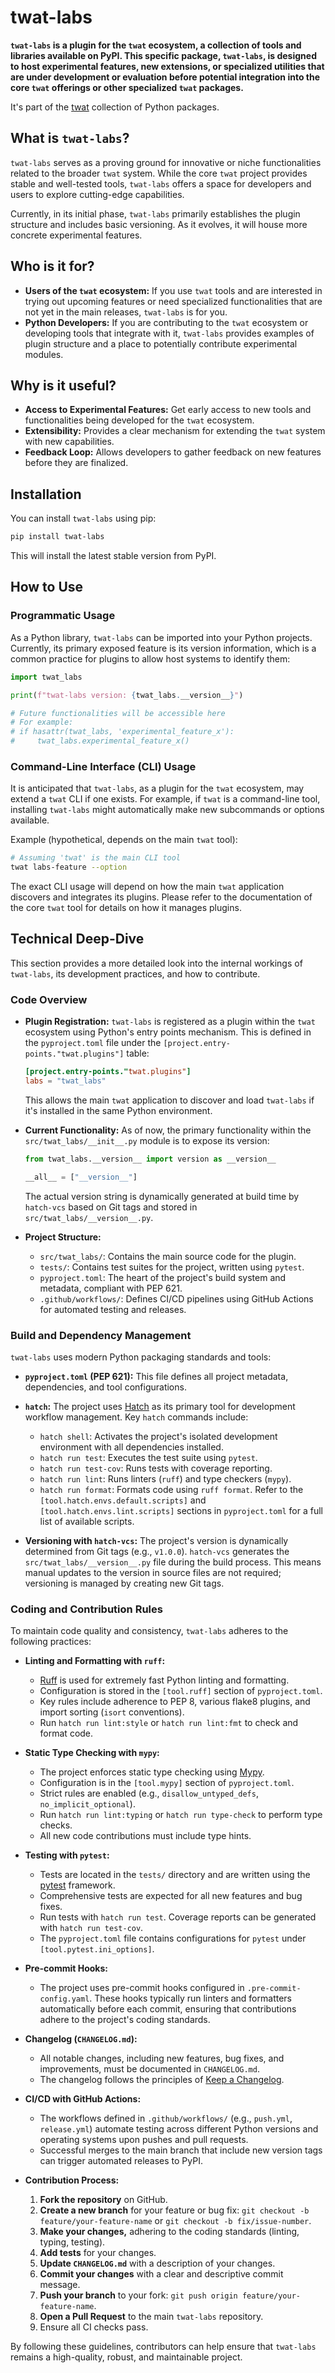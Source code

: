 # twat-labs

**`twat-labs` is a plugin for the `twat` ecosystem, a collection of tools and libraries available on PyPI. This specific package, `twat-labs`, is designed to host experimental features, new extensions, or specialized utilities that are under development or evaluation before potential integration into the core `twat` offerings or other specialized `twat` packages.**

It's part of the [twat](https://pypi.org/project/twat/) collection of Python packages.

## What is `twat-labs`?

`twat-labs` serves as a proving ground for innovative or niche functionalities related to the broader `twat` system. While the core `twat` project provides stable and well-tested tools, `twat-labs` offers a space for developers and users to explore cutting-edge capabilities.

Currently, in its initial phase, `twat-labs` primarily establishes the plugin structure and includes basic versioning. As it evolves, it will house more concrete experimental features.

## Who is it for?

*   **Users of the `twat` ecosystem:** If you use `twat` tools and are interested in trying out upcoming features or need specialized functionalities that are not yet in the main releases, `twat-labs` is for you.
*   **Python Developers:** If you are contributing to the `twat` ecosystem or developing tools that integrate with it, `twat-labs` provides examples of plugin structure and a place to potentially contribute experimental modules.

## Why is it useful?

*   **Access to Experimental Features:** Get early access to new tools and functionalities being developed for the `twat` ecosystem.
*   **Extensibility:** Provides a clear mechanism for extending the `twat` system with new capabilities.
*   **Feedback Loop:** Allows developers to gather feedback on new features before they are finalized.

## Installation

You can install `twat-labs` using pip:

```bash
pip install twat-labs
```

This will install the latest stable version from PyPI.

## How to Use

### Programmatic Usage

As a Python library, `twat-labs` can be imported into your Python projects. Currently, its primary exposed feature is its version information, which is a common practice for plugins to allow host systems to identify them:

```python
import twat_labs

print(f"twat-labs version: {twat_labs.__version__}")

# Future functionalities will be accessible here
# For example:
# if hasattr(twat_labs, 'experimental_feature_x'):
#     twat_labs.experimental_feature_x()
```

### Command-Line Interface (CLI) Usage

It is anticipated that `twat-labs`, as a plugin for the `twat` ecosystem, may extend a `twat` CLI if one exists. For example, if `twat` is a command-line tool, installing `twat-labs` might automatically make new subcommands or options available.

Example (hypothetical, depends on the main `twat` tool):

```bash
# Assuming 'twat' is the main CLI tool
twat labs-feature --option
```

The exact CLI usage will depend on how the main `twat` application discovers and integrates its plugins. Please refer to the documentation of the core `twat` tool for details on how it manages plugins.

## Technical Deep-Dive

This section provides a more detailed look into the internal workings of `twat-labs`, its development practices, and how to contribute.

### Code Overview

*   **Plugin Registration:** `twat-labs` is registered as a plugin within the `twat` ecosystem using Python's entry points mechanism. This is defined in the `pyproject.toml` file under the `[project.entry-points."twat.plugins"]` table:
    ```toml
    [project.entry-points."twat.plugins"]
    labs = "twat_labs"
    ```
    This allows the main `twat` application to discover and load `twat-labs` if it's installed in the same Python environment.

*   **Current Functionality:** As of now, the primary functionality within the `src/twat_labs/__init__.py` module is to expose its version:
    ```python
    from twat_labs.__version__ import version as __version__

    __all__ = ["__version__"]
    ```
    The actual version string is dynamically generated at build time by `hatch-vcs` based on Git tags and stored in `src/twat_labs/__version__.py`.

*   **Project Structure:**
    *   `src/twat_labs/`: Contains the main source code for the plugin.
    *   `tests/`: Contains test suites for the project, written using `pytest`.
    *   `pyproject.toml`: The heart of the project's build system and metadata, compliant with PEP 621.
    *   `.github/workflows/`: Defines CI/CD pipelines using GitHub Actions for automated testing and releases.

### Build and Dependency Management

`twat-labs` uses modern Python packaging standards and tools:

*   **`pyproject.toml` (PEP 621):** This file defines all project metadata, dependencies, and tool configurations.
*   **`hatch`:** The project uses [Hatch](https://hatch.pypa.io/) as its primary tool for development workflow management. Key `hatch` commands include:
    *   `hatch shell`: Activates the project's isolated development environment with all dependencies installed.
    *   `hatch run test`: Executes the test suite using `pytest`.
    *   `hatch run test-cov`: Runs tests with coverage reporting.
    *   `hatch run lint`: Runs linters (`ruff`) and type checkers (`mypy`).
    *   `hatch run format`: Formats code using `ruff format`.
    Refer to the `[tool.hatch.envs.default.scripts]` and `[tool.hatch.envs.lint.scripts]` sections in `pyproject.toml` for a full list of available scripts.

*   **Versioning with `hatch-vcs`:** The project's version is dynamically determined from Git tags (e.g., `v1.0.0`). `hatch-vcs` generates the `src/twat_labs/__version__.py` file during the build process. This means manual updates to the version in source files are not required; versioning is managed by creating new Git tags.

### Coding and Contribution Rules

To maintain code quality and consistency, `twat-labs` adheres to the following practices:

*   **Linting and Formatting with `ruff`:**
    *   [Ruff](https://beta.ruff.rs/docs/) is used for extremely fast Python linting and formatting.
    *   Configuration is stored in the `[tool.ruff]` section of `pyproject.toml`.
    *   Key rules include adherence to PEP 8, various flake8 plugins, and import sorting (`isort` conventions).
    *   Run `hatch run lint:style` or `hatch run lint:fmt` to check and format code.

*   **Static Type Checking with `mypy`:**
    *   The project enforces static type checking using [Mypy](http://mypy-lang.org/).
    *   Configuration is in the `[tool.mypy]` section of `pyproject.toml`.
    *   Strict rules are enabled (e.g., `disallow_untyped_defs`, `no_implicit_optional`).
    *   Run `hatch run lint:typing` or `hatch run type-check` to perform type checks.
    *   All new code contributions must include type hints.

*   **Testing with `pytest`:**
    *   Tests are located in the `tests/` directory and are written using the [pytest](https://docs.pytest.org/) framework.
    *   Comprehensive tests are expected for all new features and bug fixes.
    *   Run tests with `hatch run test`. Coverage reports can be generated with `hatch run test-cov`.
    *   The `pyproject.toml` file contains configurations for `pytest` under `[tool.pytest.ini_options]`.

*   **Pre-commit Hooks:**
    *   The project uses pre-commit hooks configured in `.pre-commit-config.yaml`. These hooks typically run linters and formatters automatically before each commit, ensuring that contributions adhere to the project's coding standards.

*   **Changelog (`CHANGELOG.md`):**
    *   All notable changes, including new features, bug fixes, and improvements, must be documented in `CHANGELOG.md`.
    *   The changelog follows the principles of [Keep a Changelog](https://keepachangelog.com/en/1.1.0/).

*   **CI/CD with GitHub Actions:**
    *   The workflows defined in `.github/workflows/` (e.g., `push.yml`, `release.yml`) automate testing across different Python versions and operating systems upon pushes and pull requests.
    *   Successful merges to the main branch that include new version tags can trigger automated releases to PyPI.

*   **Contribution Process:**
    1.  **Fork the repository** on GitHub.
    2.  **Create a new branch** for your feature or bug fix: `git checkout -b feature/your-feature-name` or `git checkout -b fix/issue-number`.
    3.  **Make your changes,** adhering to the coding standards (linting, typing, testing).
    4.  **Add tests** for your changes.
    5.  **Update `CHANGELOG.md`** with a description of your changes.
    6.  **Commit your changes** with a clear and descriptive commit message.
    7.  **Push your branch** to your fork: `git push origin feature/your-feature-name`.
    8.  **Open a Pull Request** to the main `twat-labs` repository.
    9.  Ensure all CI checks pass.

By following these guidelines, contributors can help ensure that `twat-labs` remains a high-quality, robust, and maintainable project.
